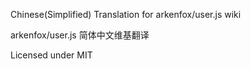 Chinese(Simplified) Translation for arkenfox/user.js wiki

arkenfox/user.js 简体中文维基翻译

Licensed under MIT
